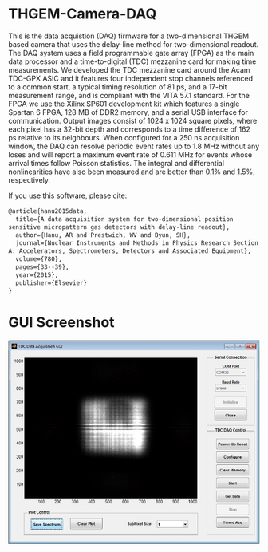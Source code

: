# THGEM-Camera-DAQ

This is the data acquistion (DAQ) firmware for a two-dimensional THGEM based camera that uses the delay-line method for two-dimensional readout. The DAQ system uses a field programmable gate array (FPGA) as the main data processor and a time-to-digital (TDC) mezzanine card for making time measurements. We developed the TDC mezzanine card around the Acam TDC-GPX ASIC and it features four independent stop channels referenced to a common start, a typical timing resolution of 81 ps, and a 17-bit measurement range, and is compliant with the VITA 57.1 standard. For the FPGA we use the Xilinx SP601 development kit which features a single Spartan 6 FPGA, 128 MB of DDR2 memory, and a serial USB interface for communication. Output images consist of 1024 x 1024 square pixels, where each pixel has a 32-bit depth and corresponds to a time difference of 162 ps relative to its neighbours. When configured for a 250 ns acquisition window, the DAQ can resolve periodic event rates up to 1.8 MHz without any loses and will report a maximum event rate of 0.611 MHz for events whose arrival times follow Poisson statistics. The integral and differential nonlinearities have also been measured and are better than 0.1% and 1.5%, respectively.

If you use this software, please cite:

    @article{hanu2015data,
      title={A data acquisition system for two-dimensional position sensitive micropattern gas detectors with delay-line readout},
      author={Hanu, AR and Prestwich, WV and Byun, SH},
      journal={Nuclear Instruments and Methods in Physics Research Section A: Accelerators, Spectrometers, Detectors and Associated Equipment},
      volume={780},
      pages={33--39},
      year={2015},
      publisher={Elsevier}
    }
  
# GUI Screenshot
![GUI screenshot](https://github.com/AndreiHanu/THGEM-Camera-DAQ/blob/master/GUI%20Screenshot.jpg)

